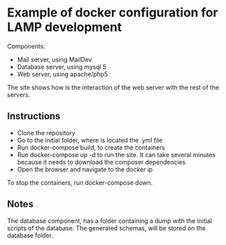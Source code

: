 # Example of docker configuration for LAMP development

Components:
- Mail server, using MailDev
- Database server, using mysql 5
- Web server, using apache/php5

The site shows how is the interaction of the web server with the rest of the servers.

## Instructions ##

- Clone the repository
- Go to the initial folder, where is located the .yml file
- Run docker-compose build, to create the containers
- Run docker-compose up -d to run the site. It can take several minutes because it needs to download the composer dependencies
- Open the browser and navigate to the docker ip

To stop the containers, run docker-compose down.

## Notes ##

The database component, has a folder containing a dump with the initial scripts of the database. The generated schemas, will be stored on the database folder.

